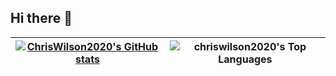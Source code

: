 ## Hi there 👋

<!--
**chriswilson2020/chriswilson2020** is a ✨ _special_ ✨ repository because its `README.md` (this file) appears on your GitHub profile.

Here are some ideas to get you started:

- 🔭 I’m currently working on ...
- 🌱 I’m currently learning ...
- 👯 I’m looking to collaborate on ...
- 🤔 I’m looking for help with ...
- 💬 Ask me about ...
- 📫 How to reach me: ...
- 😄 Pronouns: ...
- ⚡ Fun fact: ...
-->

| [![ChrisWilson2020's GitHub stats](https://github-readme-stats.vercel.app/api?username=chriswilson2020)](https://github.com/anuraghazra/github-readme-stats) |  ![chriswilson2020's Top Languages](https://github-readme-stats.vercel.app/api/top-langs/?username=chriswilson2020&theme=tokyonight&show_icons=true&hide_border=true&layout=compact) |
| ------------- | ------------- |


